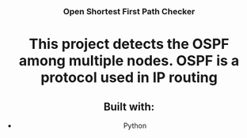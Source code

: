 
<div id="top"></div>

<br />
<div align="center">
  <a href="https://github.com/itsBravo6/Final-yEar-Project">
  </a>

  <h3 align="center">Open Shortest First Path Checker</h3>

  

 # This project detects the OSPF among multiple nodes. OSPF is a protocol used in IP routing

## Built with:
* Python

 
 
